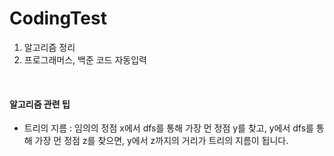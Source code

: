 # CodingTest
1. 알고리즘 정리  
2. 프로그래머스, 백준 코드 자동입력
<br>

#### 알고리즘 관련 팁
- 트리의 지름 : 임의의 정점 x에서 dfs를 통해 가장 먼 정점 y를 찾고, y에서 dfs를 통해 가장 먼 정점 z를 찾으면, y에서 z까지의 거리가 트리의 지름이 됩니다.
